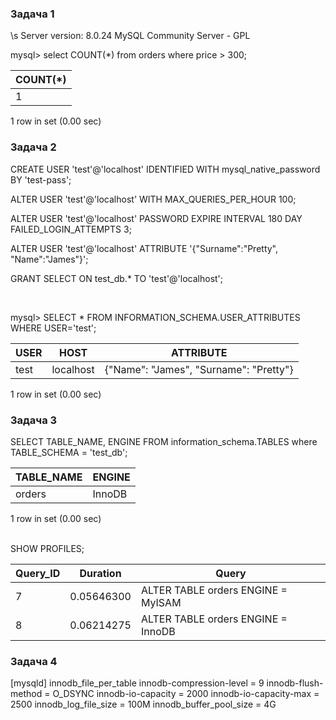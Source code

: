 ### Задача 1


\s
Server version:         8.0.24 MySQL Community Server - GPL

mysql> select COUNT(*) from orders where price > 300;

| COUNT(*) |
|----------|
| 1        |

1 row in set (0.00 sec)

### Задача 2



CREATE USER 'test'@'localhost' IDENTIFIED WITH mysql_native_password BY 'test-pass';

ALTER USER 'test'@'localhost' WITH MAX_QUERIES_PER_HOUR 100;

ALTER USER 'test'@'localhost'
  PASSWORD EXPIRE INTERVAL 180 DAY
  FAILED_LOGIN_ATTEMPTS 3;
  
ALTER USER 'test'@'localhost' ATTRIBUTE '{"Surname":"Pretty", "Name":"James"}';

GRANT SELECT ON test_db.* TO 'test'@'localhost';

<br>

mysql> SELECT * FROM INFORMATION_SCHEMA.USER_ATTRIBUTES WHERE USER='test';

| USER | HOST      | ATTRIBUTE                              |
|------|-----------|----------------------------------------|
| test | localhost | {"Name": "James", "Surname": "Pretty"} |

1 row in set (0.00 sec)

### Задача 3

SELECT TABLE_NAME, ENGINE FROM information_schema.TABLES where TABLE_SCHEMA = 'test_db';


| TABLE_NAME | ENGINE |
|------------|--------|
| orders     | InnoDB |

1 row in set (0.00 sec)


<br>
SHOW PROFILES;

| Query_ID | Duration   | Query                              |
|----------|------------|------------------------------------|
| 7        | 0.05646300 | ALTER TABLE orders ENGINE = MyISAM |
| 8        | 0.06214275 | ALTER TABLE orders ENGINE = InnoDB |

### Задача 4

[mysqld]
innodb_file_per_table
innodb-compression-level = 9
innodb-flush-method = O_DSYNC
innodb-io-capacity = 2000
innodb-io-capacity-max = 2500
innodb_log_file_size = 100M
innodb_buffer_pool_size = 4G


 

